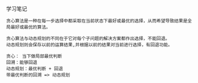 学习笔记

    贪心算法是一种在每一步选择中都采取在当前状态下最好或最优的选择，从而希望导致结果是全局最好或最优的算法。

    贪心算法与动态规划的不同在于它对每个子问题的解决方案都作出选择，不能回退。
    动态规划则会保存以前的运算结果,并根据以前的结果对当前进行选择，有回退功能。

    贪心： 当下做局部最优判断
    回溯：能够回退
    动态规划：最优判断 + 回退
    带最优判断的回溯 => 动态规划